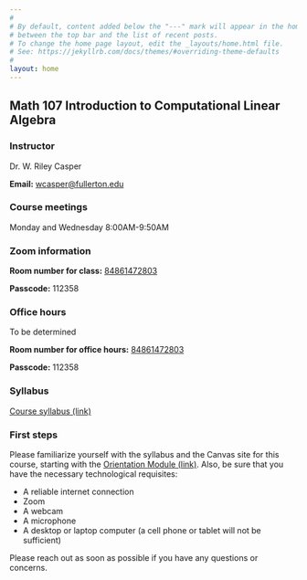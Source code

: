 ```yaml
---
#
# By default, content added below the "---" mark will appear in the home page
# between the top bar and the list of recent posts.
# To change the home page layout, edit the _layouts/home.html file.
# See: https://jekyllrb.com/docs/themes/#overriding-theme-defaults
#
layout: home
---
```


## Math 107 Introduction to Computational Linear Algebra

### Instructor
Dr. W. Riley Casper

**Email:** wcasper@fullerton.edu

### Course meetings
Monday and Wednesday 8:00AM-9:50AM

### Zoom information
**Room number for class:** <a target="_parent" href="https://fullerton.zoom.us/j/84861472803?pwd=QlNTVTZLUVFod245L3FJK1ZEYWUwQT09">84861472803</a>

**Passcode:** 112358

### Office hours
To be determined

**Room number for office hours:** <a target="_parent" href="https://fullerton.zoom.us/j/84861472803?pwd=QlNTVTZLUVFod245L3FJK1ZEYWUwQT09">84861472803</a>

**Passcode:** 112358

### Syllabus
<a target="_parent" href="extras/syllabus.md">Course syllabus (link)</a>


### First steps
Please familiarize yourself with the syllabus and the Canvas site for this course, starting with the <a target="_parent" href="https://csufullerton.instructure.com/courses/3127326/modules">Orientation Module (link)</a>.  Also, be sure that you have the necessary technological requisites:
* A reliable internet connection
* Zoom
* A webcam
* A microphone
* A desktop or laptop computer (a cell phone or tablet will not be sufficient)

Please reach out as soon as possible if you have any questions or concerns.

